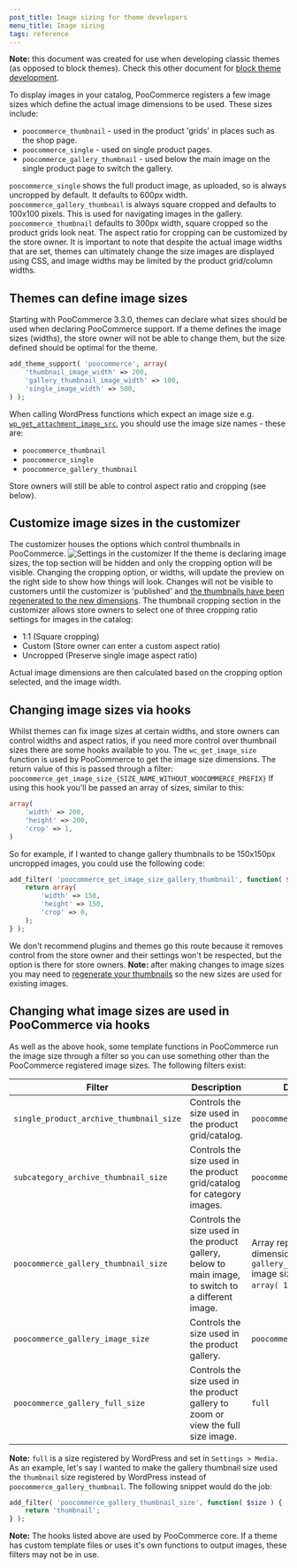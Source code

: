 ```yaml
---
post_title: Image sizing for theme developers
menu_title: Image sizing
tags: reference
---
```


**Note:** this document was created for use when developing classic themes (as opposed to block themes). Check this other document for [block theme development](../block-theme-development/theming-woo-blocks.md).

To display images in your catalog, PooCommerce registers a few image sizes which define the actual image dimensions to be used. These sizes include:

- `poocommerce_thumbnail` - used in the product 'grids' in places such as the shop page.
- `poocommerce_single` - used on single product pages.
- `poocommerce_gallery_thumbnail` - used below the main image on the single product page to switch the gallery.

`poocommerce_single` shows the full product image, as uploaded, so is always uncropped by default. It defaults to 600px width. `poocommerce_gallery_thumbnail` is always square cropped and defaults to 100x100 pixels. This is used for navigating images in the gallery. `poocommerce_thumbnail` defaults to 300px width, square cropped so the product grids look neat. The aspect ratio for cropping can be customized by the store owner. It is important to note that despite the actual image widths that are set, themes can ultimately change the size images are displayed using CSS, and image widths may be limited by the product grid/column widths.

## Themes can define image sizes

Starting with PooCommerce 3.3.0, themes can declare what sizes should be used when declaring PooCommerce support. If a theme defines the image sizes (widths), the store owner will not be able to change them, but the size defined should be optimal for the theme.

```php
add_theme_support( 'poocommerce', array(
    'thumbnail_image_width' => 200,
    'gallery_thumbnail_image_width' => 100,
    'single_image_width' => 500,
) );
```

When calling WordPress functions which expect an image size e.g. [`wp_get_attachment_image_src`](https://developer.wordpress.org/reference/functions/wp_get_attachment_image_src), you should use the image size names - these are:

- `poocommerce_thumbnail`
- `poocommerce_single`
- `poocommerce_gallery_thumbnail`

Store owners will still be able to control aspect ratio and cropping (see below).

## Customize image sizes in the customizer

The customizer houses the options which control thumbnails in PooCommerce. ![Settings in the customizer](https://poocommerce.wordpress.com/wp-content/uploads/2017/12/imagefeature.png?w=712) If the theme is declaring image sizes, the top section will be hidden and only the cropping option will be visible. Changing the cropping option, or widths, will update the preview on the right side to show how things will look. Changes will not be visible to customers until the customizer is  'published' and [the thumbnails have been regenerated to the new dimensions](./thumbnail-image-regeneration.md). The thumbnail cropping section in the customizer allows store owners to select one of three cropping ratio settings for images in the catalog:

- 1:1 (Square cropping)
- Custom (Store owner can enter a custom aspect ratio)
- Uncropped (Preserve single image aspect ratio)

Actual image dimensions are then calculated based on the cropping option selected, and the image width.

## Changing image sizes via hooks

Whilst themes can fix image sizes at certain widths, and store owners can control widths and aspect ratios, if you need more control over thumbnail sizes there are some hooks available to you. The `wc_get_image_size` function is used by PooCommerce to get the image size dimensions. The return value of this is passed through a filter: `poocommerce_get_image_size_{SIZE_NAME_WITHOUT_WOOCOMMERCE_PREFIX}` If using this hook you'll be passed an array of sizes, similar to this:

```php
array(
    'width' => 200,
    'height' => 200,
    'crop' => 1,
)
```

So for example, if I wanted to change gallery thumbnails to be 150x150px uncropped images, you could use the following code:

```php
add_filter( 'poocommerce_get_image_size_gallery_thumbnail', function( $size ) {
    return array(
        'width' => 150,
        'height' => 150,
        'crop' => 0,
    );
} );
```

We don't recommend plugins and themes go this route because it removes control from the store owner and their settings won't be respected, but the option is there for store owners. **Note:** after making changes to image sizes you may need to [regenerate your thumbnails](https://github.com/poocommerce/poocommerce/wiki/Thumbnail-Image-Regeneration-in-3.3) so the new sizes are used for existing images.

## Changing what image sizes are used in PooCommerce via hooks

As well as the above hook, some template functions in PooCommerce run the image size through a filter so you can use something other than the PooCommerce registered image sizes. The following filters exist:

| Filter                                | Description                                                       | Default                            |
|---------------------------------------|-------------------------------------------------------------------|------------------------------------|
| `single_product_archive_thumbnail_size` | Controls the size used in the product grid/catalog.                | `poocommerce_thumbnail`            |
| `subcategory_archive_thumbnail_size`    | Controls the size used in the product grid/catalog for category images. | `poocommerce_thumbnail`            |
| `poocommerce_gallery_thumbnail_size`    | Controls the size used in the product gallery, below to main image, to switch to a different image. | Array representing the dimensions of the `gallery_thumbnail` image size. Usually `array( 100, 100 )`. |
| `poocommerce_gallery_image_size`        | Controls the size used in the product gallery.                    | `poocommerce_single`               |
| `poocommerce_gallery_full_size`         | Controls the size used in the product gallery to zoom or view the full size image. | `full`                             |

**Note:** `full` is a size registered by WordPress and set in `Settings > Media.` As an example, let's say I wanted to make the gallery thumbnail size used the `thumbnail` size registered by WordPress instead of `poocommerce_gallery_thumbnail`. The following snippet would do the job:

```php
add_filter( 'poocommerce_gallery_thumbnail_size', function( $size ) {
    return 'thumbnail';
} );
```

**Note:** The hooks listed above are used by PooCommerce core. If a theme has custom template files or uses it's own functions to output images, these filters may not be in use.
